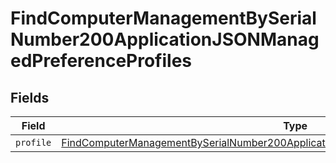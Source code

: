 # FindComputerManagementBySerialNumber200ApplicationJSONManagedPreferenceProfiles


## Fields

| Field                                                                                                                                                                                                       | Type                                                                                                                                                                                                        | Required                                                                                                                                                                                                    | Description                                                                                                                                                                                                 |
| ----------------------------------------------------------------------------------------------------------------------------------------------------------------------------------------------------------- | ----------------------------------------------------------------------------------------------------------------------------------------------------------------------------------------------------------- | ----------------------------------------------------------------------------------------------------------------------------------------------------------------------------------------------------------- | ----------------------------------------------------------------------------------------------------------------------------------------------------------------------------------------------------------- |
| `profile`                                                                                                                                                                                                   | [FindComputerManagementBySerialNumber200ApplicationJSONManagedPreferenceProfilesProfile](../../models/operations/findcomputermanagementbyserialnumber200applicationjsonmanagedpreferenceprofilesprofile.md) | :heavy_minus_sign:                                                                                                                                                                                          | N/A                                                                                                                                                                                                         |
